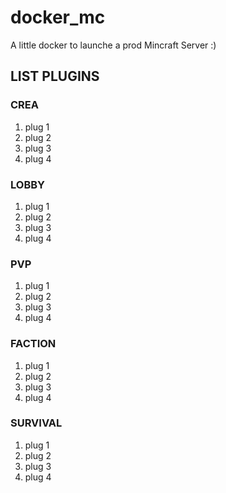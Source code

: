 # docker_mc
A little docker to launche a prod Mincraft Server :)

## LIST PLUGINS

### CREA

1. plug 1
1. plug 2
1. plug 3
1. plug 4

### LOBBY

1. plug 1
1. plug 2
1. plug 3
1. plug 4

### PVP

1. plug 1
1. plug 2
1. plug 3
1. plug 4

### FACTION

1. plug 1
1. plug 2
1. plug 3
1. plug 4

### SURVIVAL

1. plug 1
1. plug 2
1. plug 3
1. plug 4
